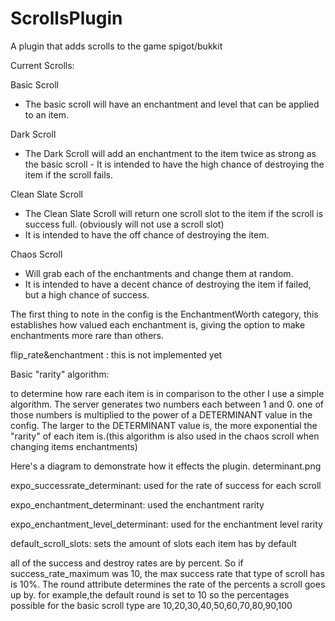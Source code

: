 # ScrollsPlugin
A plugin that adds scrolls to the game spigot/bukkit


Current Scrolls:

Basic Scroll
- The basic scroll will have an enchantment and level that can be applied to an item.

Dark Scroll
- The Dark Scroll will add an enchantment to the item twice as strong as the basic scroll - It is intended to have the high chance of destroying the item if the scroll fails.

Clean Slate Scroll
- The Clean Slate Scroll will return one scroll slot to the item if the scroll is success full. (obviously will not use a scroll slot)
- It is intended to have the off chance of destroying the item.

Chaos Scroll
- Will grab each of the enchantments and change them at random.
- It is intended to have a decent chance of destroying the item if failed, but a high chance of success.

The first thing to note in the config is the EnchantmentWorth category, this establishes how valued each enchantment is, giving the option to make enchantments more rare than others.

flip_rate&enchantment : this is not implemented yet

Basic "rarity" algorithm:

to determine how rare each item is in comparison to the other I use a simple algorithm. The server generates two numbers each between 1 and 0. one of those numbers is multiplied to the power of a DETERMINANT value in the config. The larger to the DETERMINANT value is, the more exponential the "rarity" of each item is.(this algorithm is also used in the chaos scroll when changing items enchantments)

Here's a diagram to demonstrate how it effects the plugin.
determinant.png


expo_successrate_determinant: used for the rate of success for each scroll

expo_enchantment_determinant: used the enchantment rarity

expo_enchantment_level_determinant: used for the enchantment level rarity

default_scroll_slots: sets the amount of slots each item has by default

all of the success and destroy rates are by percent. So if success_rate_maximum was 10, the max success rate that type of scroll has is 10%. The round attribute determines the rate of the percents a scroll goes up by. for example,the default round is set to 10 so the percentages possible for the basic scroll type are 10,20,30,40,50,60,70,80,90,100

